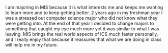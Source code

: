 I am majoring in MIS because it is what interests me and keeps me wanting to learn more and to keep getting better. 2 years ago in my freshman year I was a stressed out computer science major who did not know what they were getting into. At the end of that year I decided to change majors to something that caught my eye much more yet it was similar to what I was leaving. MIS brings the real world aspects of ICS much faster personally, and I really enjoy that because it reassures that what we are doing in class will help me in my future.